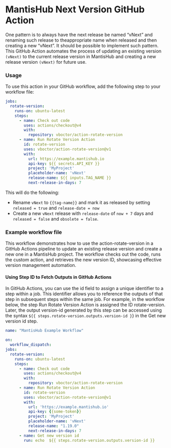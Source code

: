 # MantisHub Next Version GitHub Action
One pattern is to always have the next release be named “vNext” and renaming such release to theappropriate name when released and then creating a new “vNext”. It should be possible to implement such pattern.
This GitHub Action automates the process of updating an existing version `(vNext)` to the current release version in MantisHub and creating a new release version `(vNext)` for future use.

### Usage
To use this action in your GitHub workflow, add the following step to your workflow file:
```yaml
jobs:
  rotate-version:
    runs-on: ubuntu-latest
    steps:
      - name: Check out code
        uses: actions/checkout@v4
        with:
          repository: vboctor/action-rotate-version
      - name: Run Rotate Version Action
        id: rotate-version
        uses: vboctor/action-rotate-version@v1
        with:
          url: https://example.mantishub.io
          api-key: ${{ secrets.API_KEY }}
          project: 'MyProject'
          placeholder-name: 'vNext'
          release-name: ${{ inputs.TAG_NAME }}
          next-release-in-days: 7
```
This will do the following:

- Rename `vNext` to `{{tag-name}}` and mark it as released by setting `released = true` and `release-date = now`
- Create a new `vNext` release with `release-date` of `now + 7` days and `released = false` and `obsolete = false`.


### Example workflow file
This workflow demonstrates how to use the action-rotate-version in a GitHub Actions pipeline to update an existing release version and create a new one in a MantisHub project. The workflow checks out the code, runs the custom action, and retrieves the new version ID, showcasing effective version management automation.
#### Using Step ID to Fetch Outputs in GitHub Actions
In GitHub Actions, you can use the id field to assign a unique identifier to a step within a job. This identifier allows you to reference the outputs of that step in subsequent steps within the same job.
For example, in the workflow below, the step Run Rotate Version Action is assigned the ID rotate-version. Later, the output version-id generated by this step can be accessed using the syntax `${{ steps.rotate-version.outputs.version-id }`} in the Get new version id step.

```yaml
name: "MantisHub Example Workflow"

on:
  workflow_dispatch:
jobs:
  rotate-version:
    runs-on: ubuntu-latest
    steps:
      - name: Check out code
        uses: actions/checkout@v4
        with:
          repository: vboctor/action-rotate-version
      - name: Run Rotate Version Action
        id: rotate-version
        uses: vboctor/action-rotate-version@v1
        with:
          url: 'https://example.mantishub.io'
          api-key: {{some-token}}
          project: 'MyProject'
          placeholder-name: 'vNext'
          release-name: "1.19.0"
          next-release-in-days: 7
      - name: Get new version id 
        run: echo  ${{ steps.rotate-version.outputs.version-id }}
```
